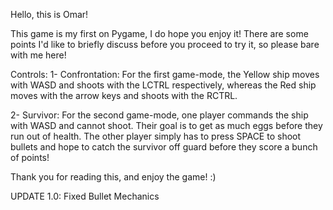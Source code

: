 Hello, this is Omar! 

This game is my first on Pygame, I do hope you enjoy it! There are some points I'd like to briefly discuss before you proceed to try it, so please bare with me here!


Controls:
  1- Confrontation: For the first game-mode, the Yellow ship moves with WASD and shoots with the LCTRL respectively, whereas the Red ship moves with the arrow keys and shoots with the RCTRL.
  
  2- Survivor: For the second game-mode, one player commands the ship with WASD and cannot shoot. Their goal is to get as much eggs before they run out of health. The other player simply has to press SPACE to shoot bullets and hope to catch the survivor off guard before they score a bunch of points!
  
  
  
Thank you for reading this, and enjoy the game! :)


UPDATE 1.0: Fixed Bullet Mechanics
